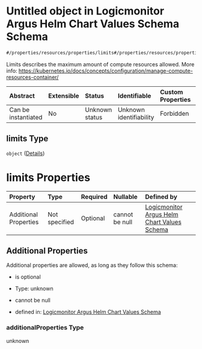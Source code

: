 # Untitled object in Logicmonitor Argus Helm Chart Values Schema Schema

```txt
#/properties/resources/properties/limits#/properties/resources/properties/limits
```

Limits describes the maximum amount of compute resources allowed. More info: <https://kubernetes.io/docs/concepts/configuration/manage-compute-resources-container/>

| Abstract            | Extensible | Status         | Identifiable            | Custom Properties | Additional Properties | Access Restrictions | Defined In                                                        |
| :------------------ | :--------- | :------------- | :---------------------- | :---------------- | :-------------------- | :------------------ | :---------------------------------------------------------------- |
| Can be instantiated | No         | Unknown status | Unknown identifiability | Forbidden         | Allowed               | none                | [values.schema.json\*](values.schema.json "open original schema") |

## limits Type

`object` ([Details](values-properties-the-resources-schema-properties-limits.md))

# limits Properties

| Property              | Type          | Required | Nullable       | Defined by                                                                                                                                                                                                                              |
| :-------------------- | :------------ | :------- | :------------- | :-------------------------------------------------------------------------------------------------------------------------------------------------------------------------------------------------------------------------------------- |
| Additional Properties | Not specified | Optional | cannot be null | [Logicmonitor Argus Helm Chart Values Schema](values-properties-the-resources-schema-properties-limits-additionalproperties.md "#/properties/resources/properties/limits#/properties/resources/properties/limits/additionalProperties") |

## Additional Properties

Additional properties are allowed, as long as they follow this schema:



*   is optional

*   Type: unknown

*   cannot be null

*   defined in: [Logicmonitor Argus Helm Chart Values Schema](values-properties-the-resources-schema-properties-limits-additionalproperties.md "#/properties/resources/properties/limits#/properties/resources/properties/limits/additionalProperties")

### additionalProperties Type

unknown
